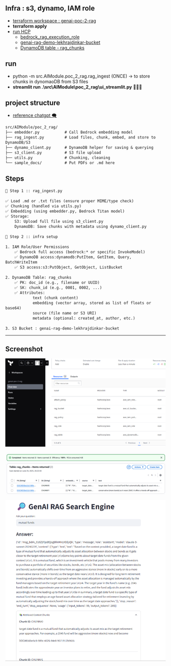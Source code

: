 ## Infra : s3, dynamo, IAM role
- [terraform workspace : genai-poc-2-rag](https://app.terraform.io/app/lekhrajdinkar-org/workspaces/genai-poc-2-rag)
- **terraform apply**
- [run HCP](https://app.terraform.io/app/lekhrajdinkar-org/genai-poc-2-rag/runs/run-TyiNbuDn4Veg3hrj)
    - [bedrock_rag_execution_role](https://us-east-1.console.aws.amazon.com/iam/home?region=us-east-1#/roles/details/bedrock_rag_execution_role?section=permissions) 
    - [genai-rag-demo-lekhrajdinkar-bucket](https://us-east-1.console.aws.amazon.com/s3/buckets/genai-rag-demo-lekhrajdinkar-bucket?region=us-east-1&bucketType=general)
    - [DynamoDB table - rag_chunks](https://us-east-1.console.aws.amazon.com/dynamodbv2/home?region=us-east-1#table?name=rag_chunks)

## run
- python -m src.AIModule.poc_2_rag.rag_ingest (ONCE) -> to store chunks in dynomaoDB from S3 files
- **streamlit run .\src\AIModule\poc_2_rag\ui_streamlit.py** 🏃🏻‍♂️

## project structure
-  [reference chatgpt 🗨️](https://chatgpt.com/c/6861ffef-7224-800d-a81b-1fe26b66e9b4)
```
src/AIModule/poc_2_rag/
├── embedder.py           # Call Bedrock embedding model
├── rag_ingest.py         # Load files, chunk, embed, and store to DynamoDB/S3
├── dynamo_client.py      # DynamoDB helper for saving & querying
├── s3_client.py          # S3 file upload
├── utils.py              # Chunking, cleaning
└── sample_docs/          # Put PDFs or .md here
```

## Steps
```
🔸 Step 1 :: rag_ingest.py

✅ Load .md or .txt files (ensure proper MIME/type check)
✅ Chunking (handled via utils.py)
✅ Embedding (using embedder.py, Bedrock Titan model)
✅ Storage:
    S3: Upload full file using s3_client.py
    DynamoDB: Save chunks with metadata using dynamo_client.py

🔸 Step 2 :: infra setup  

1. IAM Role/User Permissions
    ✅ Bedrock full access (bedrock:* or specific InvokeModel)
    ✅ DynamoDB access:dynamodb:PutItem, GetItem, Query, BatchWriteItem
    ✅ S3 access:s3:PutObject, GetObject, ListBucket

2. DynamoDB Table: rag_chunks
    ✅ PK: doc_id (e.g., filename or UUID)
    ✅ SK: chunk_id (e.g., 0001, 0002, ...)
    ✅ Attributes:
            text (chunk content)
            embedding (vector array, stored as list of floats or base64)
            source (file name or S3 URI)
            metadata (optional: created_at, author, etc.)
            
3. S3 Bucket : genai-rag-demo-lekhrajdinkar-bucket
```

---
## Screenshot

![img.png](../../99_img/genai/02/poc2/img.png)

![img_1.png](../../99_img/genai/02/poc2/img_1.png)

![img.png](../../99_img/genai/02/img11.png)

